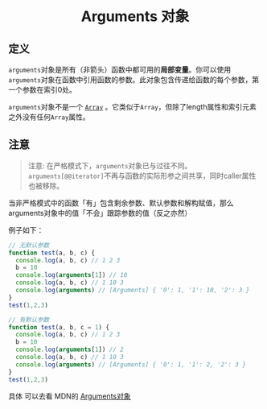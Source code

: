 # <center>Arguments 对象</center>



## 定义

`arguments`对象是所有（非箭头）函数中都可用的**局部变量**。你可以使用`arguments`对象在函数中引用函数的参数。此对象包含传递给函数的每个参数，第一个参数在索引0处。

`arguments`对象不是一个 [`Array`](https://developer.mozilla.org/zh-CN/docs/Web/JavaScript/Reference/Array) 。它类似于`Array`，但除了length属性和索引元素之外没有任何`Array`属性。



## 注意

> 注意: 在严格模式下，`arguments`对象已与过往不同。`arguments[@@iterator]`不再与函数的实际形参之间共享，同时caller属性也被移除。

当非严格模式中的函数「有」包含剩余参数、默认参数和解构赋值，那么arguments对象中的值「不会」跟踪参数的值（反之亦然）

例子如下：

```js
// 无默认参数
function test(a, b, c) {
  console.log(a, b, c) // 1 2 3
  b = 10
  console.log(arguments[1]) // 10
  console.log(a, b, c) // 1 10 3
  console.log(arguments) // [Arguments] { '0': 1, '1': 10, '2': 3 }
}
test(1,2,3)
```

```javascript
// 有默认参数
function test(a, b, c = 1) {
  console.log(a, b, c) // 1 2 3
  b = 10
  console.log(arguments[1]) // 2
  console.log(a, b, c) // 1 10 3
  console.log(arguments) // [Arguments] { '0': 1, '1': 2, '2': 3 }
}
test(1,2,3)
```



具体 可以去看 MDN的  [Arguments对象]('https://developer.mozilla.org/zh-CN/docs/Web/JavaScript/Reference/Functions/arguments')

